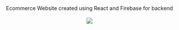 <div align="center">
    Ecommerce Website created using React and Firebase for backend
<br>
<br>
<img src ="https://user-images.githubusercontent.com/111437057/204477488-aeb30b5b-c6f9-4dc6-8d70-26ebc431854a.png">

</div>